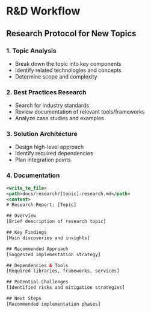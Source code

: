 # R&D Workflow

## Research Protocol for New Topics

### 1. Topic Analysis
- Break down the topic into key components
- Identify related technologies and concepts
- Determine scope and complexity

### 2. Best Practices Research
- Search for industry standards
- Review documentation of relevant tools/frameworks
- Analyze case studies and examples

### 3. Solution Architecture
- Design high-level approach
- Identify required dependencies
- Plan integration points

### 4. Documentation
```xml
<write_to_file>
<path>docs/research/[topic]-research.md</path>
<content>
# Research Report: [Topic]

## Overview
[Brief description of research topic]

## Key Findings
[Main discoveries and insights]

## Recommended Approach
[Suggested implementation strategy]

## Dependencies & Tools
[Required libraries, frameworks, services]

## Potential Challenges
[Identified risks and mitigation strategies]

## Next Steps
[Recommended implementation phases]
